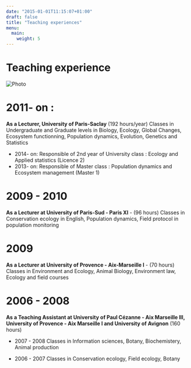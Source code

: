 ```yaml
---
date: "2015-01-01T11:15:07+01:00"
draft: false
title: "Teaching experiences"
menu:
  main:
    weight: 5
---
```

# Teaching experience

![Photo](/13.jpg#floatright)

# 2011- on :
**As a Lecturer, University of Paris-Saclay** (192 hours/year)
Classes in Undergraduate and Graduate levels in Biology, Ecology, Global Changes, Ecosystem functionning, Population dynamics, Evolution, Genetics and Statistics

* 2014- on: Responsible of 2nd year of University class : Ecology and Applied statistics (Licence 2)
* 2013- on: Responsible of Master class : Population dynamics and Ecosystem management (Master 1)


# 2009 - 2010
**As a Lecturer at University of Paris-Sud - Paris XI** - (96 hours)
Classes in Conservation ecology in English, Population dynamics, Field protocol in population monitoring


# 2009
**As a Lecturer at University of Provence - Aix-Marseille I** - (70 hours)
Classes in Environment and Ecology, Animal Biology, Environment law, Ecology and field courses


# 2006 - 2008
**As a Teaching Assistant at University of Paul Cézanne - Aix Marseille III, University of Provence - Aix Marseille I and University of Avignon** (160 hours)

* 2007 - 2008
Classes in Information sciences,  Botany, Biochemistery,  Animal production

* 2006 - 2007
Classes in Conservation ecology,  Field ecology, Botany